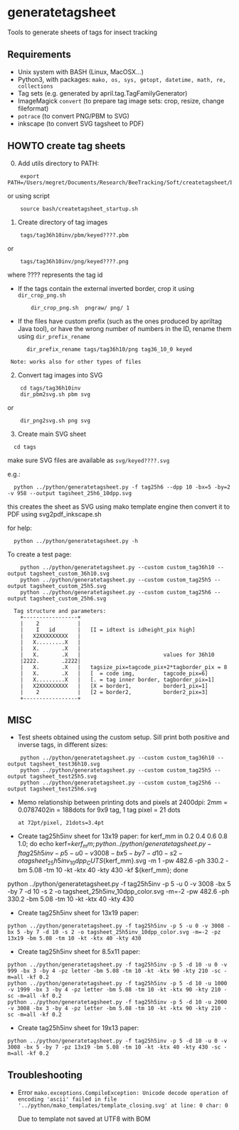 # generatetagsheet
Tools to generate sheets of tags for insect tracking

## Requirements

- Unix system with BASH (Linux, MacOSX...)
- Python3, with packages:
    `mako, os, sys, getopt, datetime, math, re, collections`
- Tag sets (e.g. generated by april.tag.TagFamilyGenerator) 
- ImageMagick `convert` (to prepare tag image sets: crop, resize, change fileformat)
- `potrace` (to convert PNG/PBM to SVG)
- inkscape (to convert SVG tagsheet to PDF)


## HOWTO create tag sheets

0. Add utils directory to PATH:

```
    export PATH=/Users/megret/Documents/Research/BeeTracking/Soft/createtagsheet/bash:$PATH
```
or using script
```
    source bash/createtagsheet_startup.sh
```

1. Create directory of tag images

```
    tags/tag36h10inv/pbm/keyed????.pbm
```
  or
```
    tags/tag36h10inv/png/keyed????.png
```

  where ???? represents the tag id

  - If the tags contain the external inverted border, crop it using `dir_crop_png.sh`
    ```
        dir_crop_png.sh  pngraw/ png/ 1
    ```
  - If the files have custom prefix (such as the ones produced by apriltag Java tool), or have the wrong number of numbers in the ID, rename them using `dir_prefix_rename`
  ```
        dir_prefix_rename tags/tag36h10/png tag36_10_0 keyed
  ```
     Note: works also for other types of files
     
     
2. Convert tag images into SVG

```
    cd tags/tag36h10inv
    dir_pbm2svg.sh pbm svg
```
  or
```
    dir_png2svg.sh png svg
```


3. Create main SVG sheet

```
  cd tags
```
  make sure SVG files are available as `svg/keyed????.svg`

  e.g.:
```
  python ../python/generatetagsheet.py -f tag25h6 --dpp 10 -bx=5 -by=2 -v 958 --output tagsheet_25h6_10dpp.svg
```
  this creates the sheet as SVG using mako template engine
  then convert it to PDF using svg2pdf_inkscape.sh
  
  for help:
```
  python ../python/generatetagsheet.py -h
```

  To create a test page:
```
    python ../python/generatetagsheet.py --custom custom_tag36h10 --output tagsheet_custom_36h10.svg
    python ../python/generatetagsheet.py --custom custom_tag25h5 --output tagsheet_custom_25h5.svg
    python ../python/generatetagsheet.py --custom custom_tag25h6 --output tagsheet_custom_25h6.svg
```
  

      Tag structure and parameters:
        +-----------------+
        |    2            |
        |    I   id       |   [I = idtext is idheight_pix high]
        |   X2XXXXXXXXX   |   
        |   X.........X   |   
        |   X.       .X   |   
        |   X.       .X   |                          values for 36h10
        |2222.       .2222|    
        |   X.       .X   |   tagsize_pix=tagcode_pix+2*tagborder_pix = 8                      
        |   X.       .X   |   [  = code img,         tagcode_pix=6]
        |   X.........X   |   [. = tag inner border, tagborder_pix=1]
        |   X2XXXXXXXXX   |   [X = border1,          border1_pix=1]
        |    2            |   [2 = border2,          border2_pix=3]
        +-----------------+

## MISC

- Test sheets obtained using the custom setup. Sill print both positive and inverse tags, in different sizes:
```
	python ../python/generatetagsheet.py --custom custom_tag36h10 --output tagsheet_test36h10.svg
	python ../python/generatetagsheet.py --custom custom_tag25h5 --output tagsheet_test25h5.svg
	python ../python/generatetagsheet.py --custom custom_tag25h6 --output tagsheet_test25h6.svg
```

- Memo relationship between printing dots and pixels
      at 2400dpi:
      2mm = 0.0787402in = 188dots
      for 9x9 tag, 1 tag pixel = 21 dots  

      at 72pt/pixel, 21dots=3.4pt

- Create tag25h5inv sheet for 13x19 paper:
for kerf_mm in 0.2 0.4 0.6 0.8 1.0; do echo kerf=$kerf_mm; python ../python/generatetagsheet.py -f tag25h5inv -p 5 -u 0 -v 3008 -bx 5 -by 7 -d 10 -s 2 -o tagsheet_25h5inv_10dpp_CUTS${kerf_mm}.svg -m 1 -pw 482.6 -ph 330.2 -bm 5.08 -tm 10 -kt -ktx 40 -kty 430 -kf ${kerf_mm}; done

python ../python/generatetagsheet.py -f tag25h5inv -p 5 -u 0 -v 3008 -bx 5 -by 7 -d 10 -s 2 -o tagsheet_25h5inv_10dpp_color.svg -m=-2 -pw 482.6 -ph 330.2 -bm 5.08 -tm 10 -kt -ktx 40 -kty 430


- Create tag25h5inv sheet for 13x19 paper:
```
python ../python/generatetagsheet.py -f tag25h5inv -p 5 -u 0 -v 3008 -bx 5 -by 7 -d 10 -s 2 -o tagsheet_25h5inv_10dpp_color.svg -m=-2 -pz 13x19 -bm 5.08 -tm 10 -kt -ktx 40 -kty 430
```

- Create tag25h5inv sheet for 8.5x11 paper:
```
python ../python/generatetagsheet.py -f tag25h5inv -p 5 -d 10 -u 0 -v 999 -bx 3 -by 4 -pz letter -bm 5.08 -tm 10 -kt -ktx 90 -kty 210 -sc -m=all -kf 0.2
python ../python/generatetagsheet.py -f tag25h5inv -p 5 -d 10 -u 1000 -v 1999 -bx 3 -by 4 -pz letter -bm 5.08 -tm 10 -kt -ktx 90 -kty 210 -sc -m=all -kf 0.2
python ../python/generatetagsheet.py -f tag25h5inv -p 5 -d 10 -u 2000 -v 3008 -bx 3 -by 4 -pz letter -bm 5.08 -tm 10 -kt -ktx 90 -kty 210 -sc -m=all -kf 0.2
```

- Create tag25h5inv sheet for 19x13 paper:
```
python ../python/generatetagsheet.py -f tag25h5inv -p 5 -d 10 -u 0 -v 3008 -bx 5 -by 7 -pz 13x19 -bm 5.08 -tm 10 -kt -ktx 40 -kty 430 -sc -m=all -kf 0.2
```

## Troubleshooting

- Error
`mako.exceptions.CompileException: Unicode decode operation of encoding 'ascii' failed in file '../python/mako_templates/template_closing.svg' at line: 0 char: 0`

  Due to template not saved at UTF8 with BOM
  
